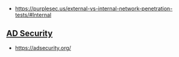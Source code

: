 - https://purplesec.us/external-vs-internal-network-penetration-tests/#Internal

## <u>AD Security</u>
- https://adsecurity.org/